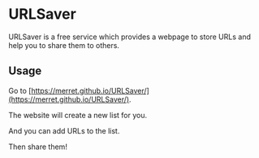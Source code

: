 # URLSaver
URLSaver is a free service which provides a webpage to store URLs and help you to share them to others.

## Usage
Go to [https://merret.github.io/URLSaver/](https://merret.github.io/URLSaver/).

The website will create a new list for you.

And you can add URLs to the list.

Then share them!
